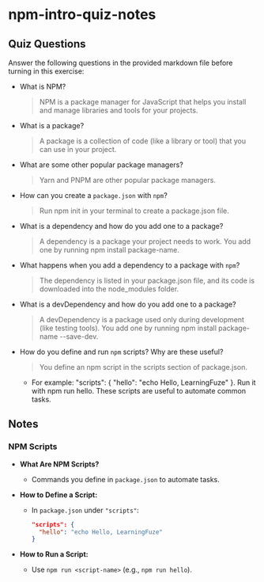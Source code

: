 # npm-intro-quiz-notes

## Quiz Questions

Answer the following questions in the provided markdown file before turning in this exercise:

- What is NPM?

  > NPM is a package manager for JavaScript that helps you install and manage libraries and tools for your projects.

- What is a package?

  > A package is a collection of code (like a library or tool) that you can use in your project.

- What are some other popular package managers?

  > Yarn and PNPM are other popular package managers.

- How can you create a `package.json` with `npm`?

  > Run npm init in your terminal to create a package.json file.

- What is a dependency and how do you add one to a package?

  > A dependency is a package your project needs to work. You add one by running npm install package-name.

- What happens when you add a dependency to a package with `npm`?

  > The dependency is listed in your package.json file, and its code is downloaded into the node_modules folder.

- What is a devDependency and how do you add one to a package?

  > A devDependency is a package used only during development (like testing tools). You add one by running npm install package-name --save-dev.

- How do you define and run `npm` scripts? Why are these useful?
  > You define an npm script in the scripts section of package.json.
  - For example: "scripts": { "hello": "echo Hello, LearningFuze" }.
    Run it with npm run hello. These scripts are useful to automate common tasks.

## Notes

### **NPM Scripts**

- **What Are NPM Scripts?**

  - Commands you define in `package.json` to automate tasks.

- **How to Define a Script:**

  - In `package.json` under `"scripts"`:
    ```json
    "scripts": {
      "hello": "echo Hello, LearningFuze"
    }
    ```

- **How to Run a Script:**
  - Use `npm run <script-name>` (e.g., `npm run hello`).

